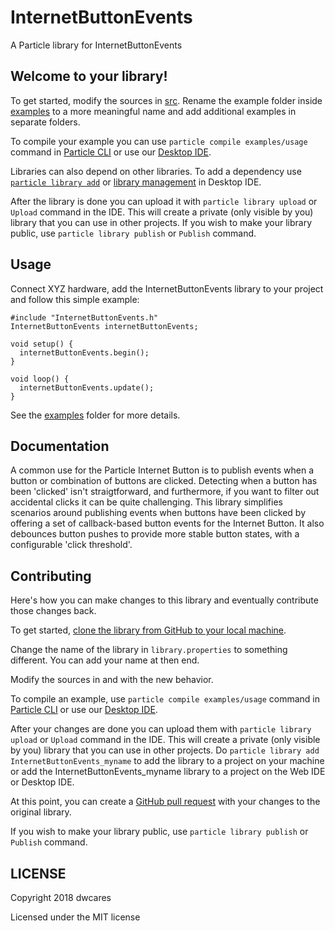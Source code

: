 # InternetButtonEvents

A Particle library for InternetButtonEvents

## Welcome to your library!

To get started, modify the sources in [src](src). Rename the example folder inside [examples](examples) to a more meaningful name and add additional examples in separate folders.

To compile your example you can use `particle compile examples/usage` command in [Particle CLI](https://docs.particle.io/guide/tools-and-features/cli#update-your-device-remotely) or use our [Desktop IDE](https://docs.particle.io/guide/tools-and-features/dev/#compiling-code).

Libraries can also depend on other libraries. To add a dependency use [`particle library add`](https://docs.particle.io/guide/tools-and-features/cli#adding-a-library) or [library management](https://docs.particle.io/guide/tools-and-features/dev/#managing-libraries) in Desktop IDE.

After the library is done you can upload it with `particle library upload` or `Upload` command in the IDE. This will create a private (only visible by you) library that you can use in other projects. If you wish to make your library public, use `particle library publish` or `Publish` command.

## Usage

Connect XYZ hardware, add the InternetButtonEvents library to your project and follow this simple example:

```
#include "InternetButtonEvents.h"
InternetButtonEvents internetButtonEvents;

void setup() {
  internetButtonEvents.begin();
}

void loop() {
  internetButtonEvents.update();
}
```

See the [examples](examples) folder for more details.

## Documentation

A common use for the Particle Internet Button is to publish events when a button or combination of buttons are clicked. Detecting when a button has been 'clicked' isn't straigtforward, and  furthermore, if you want to filter out accidental clicks it can be quite challenging. This library simplifies scenarios around publishing events when buttons have been clicked by offering a set of callback-based button events for the Internet Button. It also debounces button pushes to provide more stable button states, with a configurable 'click threshold'.

## Contributing

Here's how you can make changes to this library and eventually contribute those changes back.

To get started, [clone the library from GitHub to your local machine](https://help.github.com/articles/cloning-a-repository/).

Change the name of the library in `library.properties` to something different. You can add your name at then end.

Modify the sources in <src> and <examples> with the new behavior.

To compile an example, use `particle compile examples/usage` command in [Particle CLI](https://docs.particle.io/guide/tools-and-features/cli#update-your-device-remotely) or use our [Desktop IDE](https://docs.particle.io/guide/tools-and-features/dev/#compiling-code).

After your changes are done you can upload them with `particle library upload` or `Upload` command in the IDE. This will create a private (only visible by you) library that you can use in other projects. Do `particle library add InternetButtonEvents_myname` to add the library to a project on your machine or add the InternetButtonEvents_myname library to a project on the Web IDE or Desktop IDE.

At this point, you can create a [GitHub pull request](https://help.github.com/articles/about-pull-requests/) with your changes to the original library. 

If you wish to make your library public, use `particle library publish` or `Publish` command.

## LICENSE
Copyright 2018 dwcares

Licensed under the MIT license
